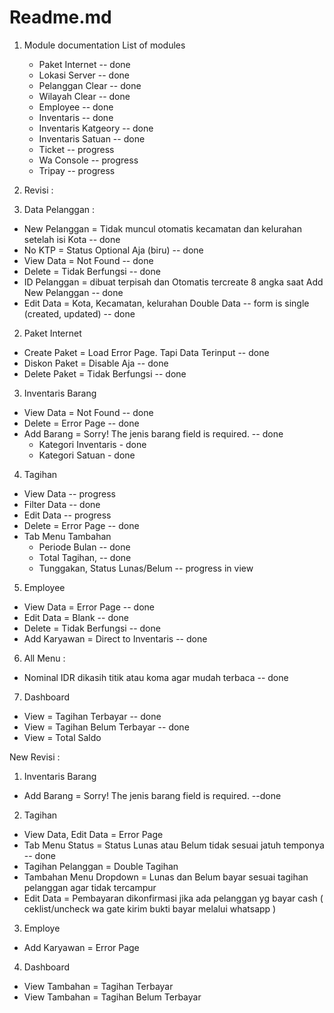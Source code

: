 # Readme.md

1. Module documentation
   List of modules

    - Paket Internet -- done
    - Lokasi Server -- done
    - Pelanggan Clear -- done
    - Wilayah Clear -- done
    - Employee -- done
    - Inventaris -- done
    - Inventaris Katgeory -- done
    - Inventaris Satuan -- done
    - Ticket -- progress
    - Wa Console -- progress
    - Tripay -- progress

2. Revisi :
3. Data Pelanggan :

-   New Pelanggan = Tidak muncul otomatis kecamatan dan kelurahan setelah isi Kota -- done
-   No KTP = Status Optional Aja (biru) -- done
-   View Data = Not Found -- done
-   Delete = Tidak Berfungsi -- done
-   ID Pelanggan = dibuat terpisah dan Otomatis tercreate 8 angka saat Add New Pelanggan -- done
-   Edit Data = Kota, Kecamatan, kelurahan Double Data -- form is single (created, updated) -- done

2. Paket Internet

-   Create Paket = Load Error Page. Tapi Data Terinput -- done
-   Diskon Paket = Disable Aja -- done
-   Delete Paket = Tidak Berfungsi -- done

3. Inventaris Barang

-   View Data = Not Found -- done
-   Delete = Error Page -- done
-   Add Barang = Sorry! The jenis barang field is required. -- done
    -   Kategori Inventaris - done
    -   Kategori Satuan - done

4. Tagihan

-   View Data -- progress
-   Filter Data -- done
-   Edit Data -- progress
-   Delete = Error Page -- done
-   Tab Menu Tambahan
    -   Periode Bulan -- done
    -   Total Tagihan, -- done
    -   Tunggakan, Status Lunas/Belum -- progress in view

5. Employee

-   View Data = Error Page -- done
-   Edit Data = Blank -- done
-   Delete = Tidak Berfungsi -- done
-   Add Karyawan = Direct to Inventaris -- done

6. All Menu :

-   Nominal IDR dikasih titik atau koma agar mudah terbaca -- done

7. Dashboard

-   View = Tagihan Terbayar -- done
-   View = Tagihan Belum Terbayar -- done
-   View = Total Saldo


New Revisi :

1. Inventaris Barang
- Add Barang = Sorry! The jenis barang field is required. --done

2. Tagihan
- View Data, Edit Data = Error Page
- Tab Menu Status = Status Lunas atau Belum tidak sesuai jatuh temponya -- done
- Tagihan Pelanggan = Double Tagihan
- Tambahan Menu Dropdown = Lunas dan Belum bayar sesuai tagihan pelanggan agar tidak tercampur
- Edit Data = Pembayaran dikonfirmasi jika ada pelanggan yg bayar cash ( ceklist/uncheck wa gate kirim bukti bayar melalui whatsapp )

3. Employe
- Add Karyawan = Error Page

4. Dashboard
- View Tambahan = Tagihan Terbayar
- View Tambahan = Tagihan Belum Terbayar


